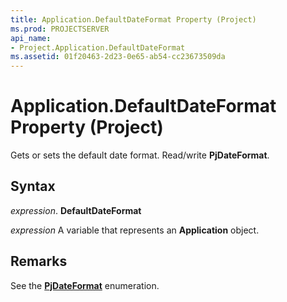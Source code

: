 ```yaml
---
title: Application.DefaultDateFormat Property (Project)
ms.prod: PROJECTSERVER
api_name:
- Project.Application.DefaultDateFormat
ms.assetid: 01f20463-2d23-0e65-ab54-cc23673509da
---
```



# Application.DefaultDateFormat Property (Project)

Gets or sets the default date format. Read/write  **PjDateFormat**.


## Syntax

 _expression_. **DefaultDateFormat**

 _expression_ A variable that represents an **Application** object.


## Remarks

See the  **[PjDateFormat](pjdateformat-enumeration-project.md)** enumeration.


